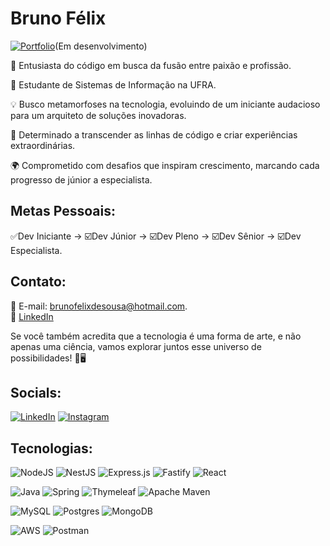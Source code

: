 <h1 style="border-bottom: none;">Bruno Félix</h1>

[![Portfolio](https://img.shields.io/badge/Portfolio-FF5722?style=for-the-badge&logo=todoist&logoColor=E0234E&labelColor=black&color=black)](https://brunofelixdesousa.github.io/bruno-felix-portfolio/)(Em desenvolvimento)


🚀 Entusiasta do código em busca da fusão entre paixão e profissão.

🌌 Estudante de Sistemas de Informação na UFRA.

💡 Busco metamorfoses na tecnologia, evoluindo de um iniciante audacioso para um arquiteto de soluções inovadoras.

🚧 Determinado a transcender as linhas de código e criar experiências extraordinárias.

🌍 Comprometido com desafios que inspiram crescimento, marcando cada progresso de júnior a especialista.

## Metas Pessoais:

✅Dev Iniciante → ☑️Dev Júnior → ☑️Dev Pleno → ☑️Dev Sênior → ☑️Dev Especialista.

## Contato:

🔗 E-mail: brunofelixdesousa@hotmail.com. </br>
🔗 [LinkedIn](https://www.linkedin.com/in/brunofelix-dev)

Se você também acredita que a tecnologia é uma forma de arte, e não apenas uma ciência, vamos explorar juntos esse universo de possibilidades! 🌟🖥️

## Socials:
[![LinkedIn](https://img.shields.io/badge/LinkedIn-%230077B5.svg?logo=linkedin&logoColor=white&labelColor=black&color=black)](https://linkedin.com/in/brunofelix-dev/) 
[![Instagram](https://img.shields.io/badge/Instagram-%23E4405F.svg?logo=Instagram&logoColor=white&labelColor=black&color=black)](https://instagram.com/bruno.felix.si) 

## Tecnologias:
![NodeJS](https://img.shields.io/badge/node.js-black?style=for-the-badge&logo=node.js&logoColor=green&labelColor=black&color=black)
![NestJS](https://img.shields.io/badge/nestjs-black.svg?style=for-the-badge&logo=nestjs&logoColor=E0234E&labelColor=black&color=black) 
![Express.js](https://img.shields.io/badge/express.js-black.svg?style=for-the-badge&logo=express&logoColor=%2361DAFB&labelColor=black&color=black) 
![Fastify](https://img.shields.io/badge/fastify-black.svg?style=for-the-badge&logo=fastify&logoColor=white&labelColor=black&color=black)
![React](https://img.shields.io/badge/React-20232A?style=for-the-badge&logo=react&logoColor=blue&labelColor=black&color=black)

![Java](https://img.shields.io/badge/java-%23ED8B00.svg?style=for-the-badge&logo=openjdk&logoColor=white&labelColor=black&color=black)
![Spring](https://img.shields.io/badge/spring-black.svg?style=for-the-badge&logo=spring&logoColor=36DB33F&labelColor=black&color=black) 
![Thymeleaf](https://img.shields.io/badge/Thymeleaf-black.svg?style=for-the-badge&logo=Thymeleaf&logoColor=white&labelColor=black&color=black)
![Apache Maven](https://img.shields.io/badge/Apache%20Maven-black?style=for-the-badge&logo=Apache%20Maven&logoColor=white&labelColor=black&color=black) 

![MySQL](https://img.shields.io/badge/mysql-black.svg?style=for-the-badge&logo=mysql&logoColor=blue&labelColor=black&color=black) 
![Postgres](https://img.shields.io/badge/postgres-black.svg?style=for-the-badge&logo=postgresql&logoColor=blue&labelColor=black&color=black) 
![MongoDB](https://img.shields.io/badge/MongoDB-black.svg?style=for-the-badge&logo=mongodb&logoColor=white&labelColor=black&color=black) 

![AWS](https://img.shields.io/badge/AWS-000.svg?style=for-the-badge&logo=amazon-aws&logoColor=white)
![Postman](https://img.shields.io/badge/Postman-black?style=for-the-badge&logo=postman&logoColor=white&labelColor=black&color=black)
